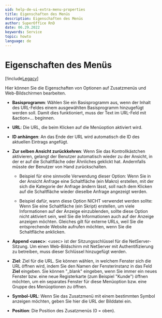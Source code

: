 ```yaml
---
uid: help-de-ui-extra-menu-properties
title: Eigenschaften des Menüs
description: Eigenschaften des Menüs
author: SuperOffice RnD
date: 06.29.2022
keywords: Service
topic: howto
language: de
---
```


# Eigenschaften des Menüs

[!include[Legacy](../includes/legacy-extra-menus.md)]

Hier können Sie die Eigenschaften von Optionen auf Zusatzmenüs und Web-Bildschirmen bearbeiten.

* **Basisprogramm**: Wählen Sie ein Basisprogramm aus, wenn der Inhalt des URL-Feldes einem ausgewählten Basisprogramm hinzugefügt werden soll. Damit dies funktioniert, muss der Text im URL-Feld mit &action=... beginnen.

* **URL**: Die URL, die beim Klicken auf die Menüoption aktiviert wird.

* **ID anhängen**: An das Ende der URL wird automatisch die ID des aktuellen Eintrags angefügt.

* **Zur selben Ansicht zurückkehren**: Wenn Sie das Kontrollkästchen aktivieren, gelangt der Benutzer automatisch wieder zu der Ansicht, in der er auf die Schaltfläche oder Ähnliches geklickt hat. Andernfalls müsste der Benutzer von Hand zurückschalten.

  * Beispiel für eine sinnvolle Verwendung dieser Option: Wenn Sie in der Ansicht Anfrage eine Schaltfläche (ein Makro) erstellen, mit der sich die Kategorie der Anfrage ändern lässt, soll nach dem Klicken auf die Schaltfläche wieder dieselbe Anfrage angezeigt werden.

  * Beispiel dafür, wann diese Option NICHT verwendet werden sollte: Wenn Sie eine Schaltfläche (ein Skript) erstellen, um viele Informationen auf der Anzeige einzublenden, sollte diese Option nicht aktiviert sein, weil Sie die Informationen auch auf der Anzeige anzeigen möchten. Gleiches gilt für externe URLs, weil Sie die entsprechende Website aufrufen möchten, wenn Sie die Schaltfläche anklicken.

* **Append &lt;usec&gt;**: &lt;usec&gt; ist der Sitzungsschlüssel für die NetServer-Sitzung. Um einen Web-Bildschirm mit NetServer mit Authentifizierung zu betreiben, muss dieser Schlüssel hinzugefügt werden.

* **Ziel**: Ziel für die URL. Sie können wählen, in welchem Fenster sich die URL öffnen wird, indem Sie den Namen der Fensterinstanz in das Feld **Ziel** eingeben. Sie können "_blank" eingeben, wenn Sie immer ein neues Fenster bzw. eine neue Registerkarte (zum Beispiel "Kunde") öffnen möchten, um ein separates Fenster für diese Menüoption bzw. eine Gruppe des Menüoptionen zu öffnen.

* **Symbol-URL**: Wenn Sie das Zusatzmenü mit einem bestimmten Symbol anzeigen möchten, geben Sie hier die URL der Bilddatei ein.

* **Position**: Die Position des Zusatzmenüs (0 = oben).
